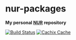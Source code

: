 # nur-packages

**My personal [NUR](https://github.com/nix-community/NUR) repository**

[![Build Status](https://travis-ci.org/github/c0deaddict/nur-packages.svg?branch=master)](https://travis-ci.org/github/c0deaddict/nur-packages)
[![Cachix Cache](https://img.shields.io/badge/cachix-c0deaddict-blue.svg)](https://c0deaddict.cachix.org)
